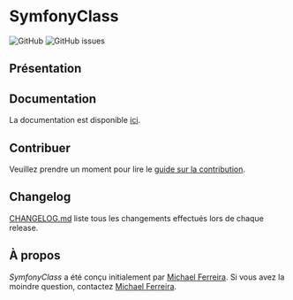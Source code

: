 # SymfonyClass

![GitHub](https://img.shields.io/github/license/Mukaarts/SymfonyClass?style=for-the-badge)
![GitHub issues](https://img.shields.io/github/issues/Mukaarts/SymfonyClass?style=for-the-badge)

## Présentation

## Documentation
La documentation est disponible [ici](https://github.com/mukaarts/).

## Contribuer
Veuillez prendre un moment pour lire le [guide sur la contribution](/CONTRIBUTING.md).

## Changelog
[CHANGELOG.md](/CHANGELOG.md) liste tous les changements effectués lors de chaque release.

## À propos
*SymfonyClass* a été conçu initialement par [Michael Ferreira](https://github.com/mukaarts). Si vous avez la moindre question, contactez [Michael Ferreira](mailto:mukaarts@gmail.com?subject=[Github]%20symfonyclass).
